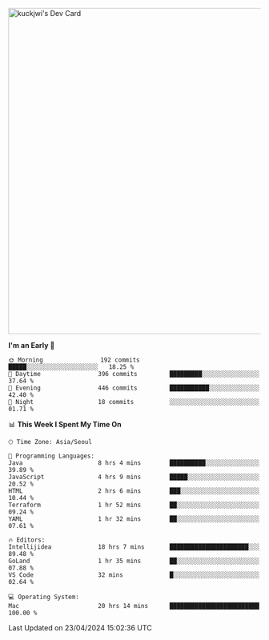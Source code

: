 <a href="https://app.daily.dev/kuckhwancho"><img src="https://api.daily.dev/devcards/v2/efef39c8028947428b3c0b486b9cd9b6.png?r=iz2&type=wide" width="652" alt="kuckjwi's Dev Card"/></a>

<!--START_SECTION:waka-->
**I'm an Early 🐤** 

```text
🌞 Morning                192 commits         █████░░░░░░░░░░░░░░░░░░░░   18.25 % 
🌆 Daytime                396 commits         █████████░░░░░░░░░░░░░░░░   37.64 % 
🌃 Evening                446 commits         ███████████░░░░░░░░░░░░░░   42.40 % 
🌙 Night                  18 commits          ░░░░░░░░░░░░░░░░░░░░░░░░░   01.71 % 
```


📊 **This Week I Spent My Time On** 

```text
🕑︎ Time Zone: Asia/Seoul

💬 Programming Languages: 
Java                     8 hrs 4 mins        ██████████░░░░░░░░░░░░░░░   39.89 % 
JavaScript               4 hrs 9 mins        █████░░░░░░░░░░░░░░░░░░░░   20.52 % 
HTML                     2 hrs 6 mins        ███░░░░░░░░░░░░░░░░░░░░░░   10.44 % 
Terraform                1 hr 52 mins        ██░░░░░░░░░░░░░░░░░░░░░░░   09.24 % 
YAML                     1 hr 32 mins        ██░░░░░░░░░░░░░░░░░░░░░░░   07.61 % 

🔥 Editors: 
Intellijidea             18 hrs 7 mins       ██████████████████████░░░   89.48 % 
GoLand                   1 hr 35 mins        ██░░░░░░░░░░░░░░░░░░░░░░░   07.88 % 
VS Code                  32 mins             █░░░░░░░░░░░░░░░░░░░░░░░░   02.64 % 

💻 Operating System: 
Mac                      20 hrs 14 mins      █████████████████████████   100.00 % 
```


 Last Updated on 23/04/2024 15:02:36 UTC
<!--END_SECTION:waka-->
